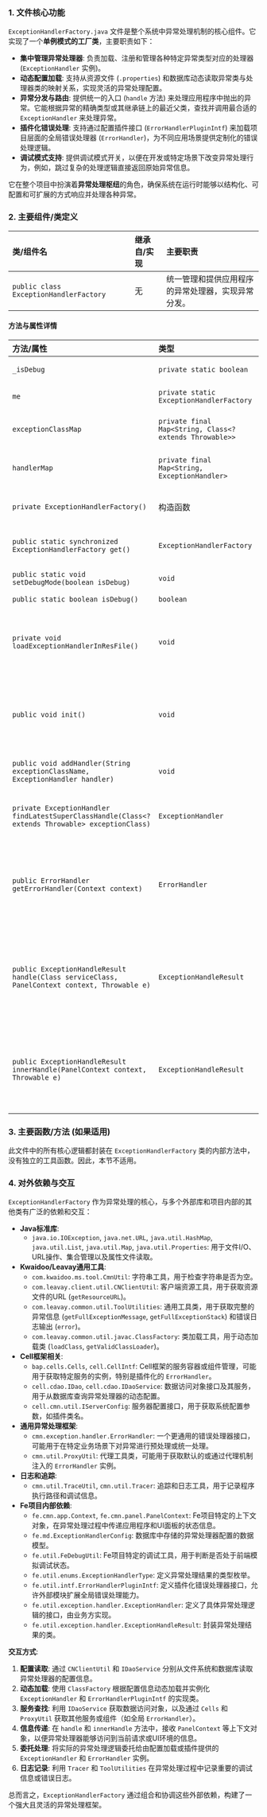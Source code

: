### 1. 文件核心功能

`ExceptionHandlerFactory.java` 文件是整个系统中异常处理机制的核心组件。它实现了一个**单例模式的工厂类**，主要职责如下：

*   **集中管理异常处理器**: 负责加载、注册和管理各种特定异常类型对应的处理器 (`ExceptionHandler` 实例)。
*   **动态配置加载**: 支持从资源文件 (`.properties`) 和数据库动态读取异常类与处理器类的映射关系，实现灵活的异常处理配置。
*   **异常分发与路由**: 提供统一的入口 (`handle` 方法) 来处理应用程序中抛出的异常。它能根据异常的精确类型或其继承链上的最近父类，查找并调用最合适的 `ExceptionHandler` 来处理异常。
*   **插件化错误处理**: 支持通过配置插件接口 (`ErrorHandlerPluginIntf`) 来加载项目层面的全局错误处理器 (`ErrorHandler`)，为不同应用场景提供定制化的错误处理逻辑。
*   **调试模式支持**: 提供调试模式开关，以便在开发或特定场景下改变异常处理行为，例如，跳过复杂的处理逻辑直接返回原始异常信息。

它在整个项目中扮演着**异常处理枢纽**的角色，确保系统在运行时能够以结构化、可配置和可扩展的方式响应并处理各种异常。

### 2. 主要组件/类定义

| 类/组件名               | 继承自/实现 | 主要职责                                         |
| :---------------------- | :---------- | :----------------------------------------------- |
| `public class ExceptionHandlerFactory` | 无          | 统一管理和提供应用程序的异常处理器，实现异常分发。 |

#### 方法与属性详情

| 方法/属性                         | 类型                                                | 描述                                                                                                                                                                                                                                                                          |
| :-------------------------------- | :-------------------------------------------------- | :---------------------------------------------------------------------------------------------------------------------------------------------------------------------------------------------------------------------------------------------------------------------------- |
| `_isDebug`                        | `private static boolean`                            | 静态标志，指示是否处于调试模式。在调试模式下，异常处理行为可能不同。                                                                                                                                                                                                          |
| `me`                              | `private static ExceptionHandlerFactory`            | `ExceptionHandlerFactory` 单例模式实例的引用。                                                                                                                                                                                                                                |
| `exceptionClassMap`               | `private final Map<String, Class<? extends Throwable>>` | 存储异常类名（`String`）到其实际 `Class` 对象的映射。用于在处理异常时快速查找类的反射信息。                                                                                                                                                                                 |
| `handlerMap`                      | `private final Map<String, ExceptionHandler>`       | 存储异常类名（`String`）到其对应的 `ExceptionHandler` 实例的映射。这是核心的处理器注册表。                                                                                                                                                                                       |
| `private ExceptionHandlerFactory()` | 构造函数                                            | 私有构造函数，实现单例模式。在构造时调用 `init()` 方法进行初始化，确保在第一次获取实例时完成加载。                                                                                                                                                                            |
| `public static synchronized ExceptionHandlerFactory get()` | `ExceptionHandlerFactory`                           | 获取 `ExceptionHandlerFactory` 的单例实例。如果实例尚未创建，则会同步创建并返回。                                                                                                                                                                                              |
| `public static void setDebugMode(boolean isDebug)` | `void`                                              | 设置 `_isDebug` 标志，控制工厂的调试模式。                                                                                                                                                                                                                                    |
| `public static boolean isDebug()` | `boolean`                                           | 返回当前是否处于调试模式。                                                                                                                                                                                                                                                    |
| `private void loadExceptionHandlerInResFile()` | `void`                                              | 从 `ConfigRes/ExceptionHandler.properties` 资源文件中加载异常处理器配置。读取键值对（异常类全名=处理器类全名），通过反射实例化处理器并调用 `addHandler` 注册。                                                                                                        |
| `public void init()`              | `void`                                              | 初始化方法，负责加载异常处理器配置。首先调用 `loadExceptionHandlerInResFile()` 从资源文件加载；然后通过 `IDaoService` 从数据库查询 `ExceptionHandlerConfig` 列表，动态加载和注册配置的异常处理器。                                                                    |
| `public void addHandler(String exceptionClassName, ExceptionHandler handler)` | `void`                                              | 向工厂注册一个异常处理器。将异常类名与处理器实例关联起来，并验证异常类是否为 `Throwable` 的子类。                                                                                                                                                                                |
| `private ExceptionHandler findLatestSuperClassHandle(Class<? extends Throwable> exceptionClass)` | `ExceptionHandler`                                  | 递归地查找给定异常类（或其父类）在 `exceptionClassMap` 中注册过的最近的父类处理器。用于处理异常继承链上的通用异常处理。                                                                                                                                                      |
| `public ErrorHandler getErrorHandler(Context context)` | `ErrorHandler`                                      | 通过插件机制获取应用程序级别的全局错误处理器。它从服务器配置 (`IServerConfig`) 中读取 `ErrorHandlerPluginIntf` 的实现类名，尝试实例化该类或从 `Cells` 容器中获取其实例，并调用其 `getErrorHandler` 方法。如果获取失败，则记录调试日志。                                 |
| `public ExceptionHandleResult handle(Class serviceClass, PanelContext context, Throwable e)` | `ExceptionHandleResult`                             | 异常处理的公共入口。首先检查是否处于前端模拟调试模式 (`FeDebugUtil.isSimulateFrontEnd`)。然后尝试通过 `getErrorHandler` 或 `ProxyUtil.getErrorHandler` 获取并调用一个全局的 `ErrorHandler` 进行预处理。最后，委托给 `innerHandle` 进行具体的异常分发和处理。 |
| `public ExceptionHandleResult innerHandle(PanelContext context, Throwable e)` | `ExceptionHandleResult`                             | 内部实际的异常处理逻辑。如果不在调试模式，它会根据异常的精确类型在 `handlerMap` 中查找处理器；如果找不到，则尝试通过 `findLatestSuperClassHandle` 查找最近的父类处理器。如果找到处理器，则调用其 `handle` 方法；否则，打印异常堆栈并返回一个通用错误结果。             |

### 3. 主要函数/方法 (如果适用)

此文件中的所有核心逻辑都封装在 `ExceptionHandlerFactory` 类的内部方法中，没有独立的工具函数。因此，本节不适用。

### 4. 对外依赖与交互

`ExceptionHandlerFactory` 作为异常处理的核心，与多个外部库和项目内部的其他类有广泛的依赖和交互：

*   **Java标准库**:
    *   `java.io.IOException`, `java.net.URL`, `java.util.HashMap`, `java.util.List`, `java.util.Map`, `java.util.Properties`: 用于文件I/O、URL操作、集合管理以及属性文件读取。
*   **Kwaidoo/Leavay通用工具**:
    *   `com.kwaidoo.ms.tool.CmnUtil`: 字符串工具，用于检查字符串是否为空。
    *   `com.leavay.client.util.CNClientUtil`: 客户端资源工具，用于获取资源文件的URL (`getResourceURL`)。
    *   `com.leavay.common.util.ToolUtilities`: 通用工具类，用于获取完整的异常信息 (`getFullExceptionMessage`, `getFullExceptionStack`) 和错误日志输出 (`error`)。
    *   `com.leavay.common.util.javac.ClassFactory`: 类加载工具，用于动态加载类 (`loadClass`, `getValidClassLoader`)。
*   **Cell框架相关**:
    *   `bap.cells.Cells`, `cell.CellIntf`: Cell框架的服务容器或组件管理，可能用于获取特定服务的实例，特别是插件化的 `ErrorHandler`。
    *   `cell.cdao.IDao`, `cell.cdao.IDaoService`: 数据访问对象接口及其服务，用于从数据库查询异常处理器的动态配置。
    *   `cell.cmn.util.IServerConfig`: 服务器配置接口，用于获取系统配置参数，如插件类名。
*   **通用异常处理框架**:
    *   `cmn.exception.handler.ErrorHandler`: 一个更通用的错误处理器接口，可能用于在特定业务场景下对异常进行预处理或统一处理。
    *   `cmn.util.ProxyUtil`: 代理工具类，可能用于获取默认的或通过代理机制注入的 `ErrorHandler` 实例。
*   **日志和追踪**:
    *   `cmn.util.TraceUtil`, `cmn.util.Tracer`: 追踪和日志工具，用于记录程序执行路径和调试信息。
*   **Fe项目内部依赖**:
    *   `fe.cmn.app.Context`, `fe.cmn.panel.PanelContext`: Fe项目特定的上下文对象，在异常处理过程中传递应用程序和UI面板的状态信息。
    *   `fe.md.ExceptionHandlerConfig`: 数据库中存储的异常处理器配置的数据模型。
    *   `fe.util.FeDebugUtil`: Fe项目特定的调试工具，用于判断是否处于前端模拟调试状态。
    *   `fe.util.enums.ExceptionHandlerType`: 定义异常处理结果的类型枚举。
    *   `fe.util.intf.ErrorHandlerPluginIntf`: 定义插件化错误处理器接口，允许外部模块扩展全局错误处理能力。
    *   `fe.util.exception.handler.ExceptionHandler`: 定义了具体异常处理逻辑的接口，由业务方实现。
    *   `fe.util.exception.handler.ExceptionHandleResult`: 封装异常处理结果的类。

**交互方式**:

1.  **配置读取**: 通过 `CNClientUtil` 和 `IDaoService` 分别从文件系统和数据库读取异常处理器的配置信息。
2.  **动态加载**: 使用 `ClassFactory` 根据配置信息动态加载并实例化 `ExceptionHandler` 和 `ErrorHandlerPluginIntf` 的实现类。
3.  **服务查找**: 利用 `IDaoService` 获取数据访问对象，以及通过 `Cells` 和 `ProxyUtil` 获取其他服务或组件（如全局 `ErrorHandler`）。
4.  **信息传递**: 在 `handle` 和 `innerHandle` 方法中，接收 `PanelContext` 等上下文对象，以便异常处理器能够访问到当前请求或UI环境的信息。
5.  **委托处理**: 将实际的异常处理逻辑委托给由配置加载或插件提供的 `ExceptionHandler` 和 `ErrorHandler` 实例。
6.  **日志记录**: 利用 `Tracer` 和 `ToolUtilities` 在异常处理过程中记录重要的调试信息或错误日志。

总而言之，`ExceptionHandlerFactory` 通过组合和协调这些外部依赖，构建了一个强大且灵活的异常处理框架。

